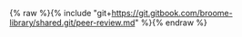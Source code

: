{% raw %}{% include "git+https://git.gitbook.com/broome-library/shared.git/peer-review.md"  %}{% endraw %}
